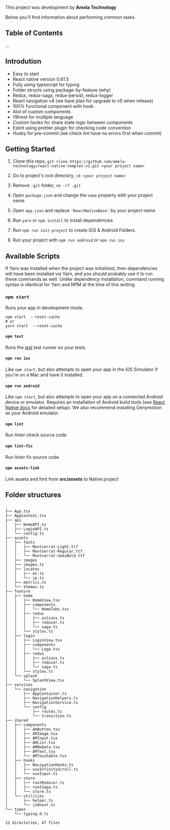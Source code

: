 This project was development by **Amela Technology**

Below you'll find information about performing common tasks.

## Table of Contents
...
## Introdution
- Easy to start
- React native version 0.61.5
- Fully using typescript for typing
- Folder structs using package-by-feature (why)
- Redux, redux-saga, redux-persist, redux-logger
- React navigation v4 (we have plan for upgrade to v5 when release)
- 100% functional component with hook
- Alot of custom components
- i18next for multiple language
- Custom hooks for share state logic between components
- Eslint using prettier plugin for checking code convention
- Husky for pre-commit (we check lint have no errors first when commit)


## Getting Started

1. Clone this repo, `git clone https://github.com/amela-technology/react-native-templet-v1.git <your project name>`
2. Go to project's root directory, `cd <your project name>`
3. Remove `.git` folder,  `rm -rf .git`
4. Open `package.json` and change the `name` property with your project name
5. Open `app.json` and replace `'ReactNativeBase'` by your project name 

6. Run `yarn` or `npm install` to install dependencies

7. Run `npm run init-project` to create iOS & Android Folders.

8. Run your project with `npm run android` or `npm run ios` 
## Available Scripts

If Yarn was installed when the project was initialized, then dependencies will have been installed via Yarn, and you should probably use it to run these commands as well. Unlike dependency installation, command running syntax is identical for Yarn and NPM at the time of this writing.

### `npm start`

Runs your app in development mode.

```
npm start  --reset-cache
# or
yarn start  --reset-cache
```

#### `npm test`

Runs the [jest](https://github.com/facebook/jest) test runner on your tests.

#### `npm run ios`

Like `npm start`, but also attempts to open your app in the iOS Simulator if you're on a Mac and have it installed.

#### `npm run android`

Like `npm start`, but also attempts to open your app on a connected Android device or emulator. Requires an installation of Android build tools (see [React Native docs](https://facebook.github.io/react-native/docs/getting-started.html) for detailed setup). We also recommend installing Genymotion as your Android emulator. 

#### `npm lint`
 Run linter check source code
 
#### `npm lint-fix`
 Run linter fix source code
 
#### `npm assets-link`
 Link assets and font from **src/assets** to Native project
## Folder structures
```
.
├── App.tsx
├── AppContext.tsx
├── api
│   ├── HomeAPI.ts
│   ├── LoginAPI.ts
│   └── config.ts
├── assets
│   ├── fonts
│   │   ├── Montserrat-Light.ttf
│   │   ├── Montserrat-Regular.ttf
│   │   └── Montserrat-SemiBold.ttf
│   ├── images
│   ├── images.ts
│   ├── locates
│   │   ├── en.ts
│   │   └── jp.ts
│   ├── metrics.ts
│   └── themes.ts
├── feature
│   ├── home
│   │   ├── HomeView.tsx
│   │   ├── components
│   │   │   └── HomeTabs.tsx
│   │   ├── redux
│   │   │   ├── actions.ts
│   │   │   ├── reducer.ts
│   │   │   └── saga.ts
│   │   └── styles.ts
│   ├── login
│   │   ├── LoginView.tsx
│   │   ├── components
│   │   │   └── Logo.tsx
│   │   ├── redux
│   │   │   ├── actions.ts
│   │   │   ├── reducer.ts
│   │   │   └── saga.ts
│   │   └── styles.ts
│   └── splash
│       └── SplashView.tsx
├── services
│   └── navigation
│       ├── AppContainer.ts
│       ├── NavigationHelpers.ts
│       ├── NavigationService.ts
│       └── config
│           ├── routes.ts
│           └── transition.ts
├── shared
│   ├── components
│   │   ├── AmButton.tsx
│   │   ├── AMImage.tsx
│   │   ├── AMInput.tsx
│   │   ├── AMList.tsx
│   │   ├── AMNoData.tsx
│   │   ├── AMText.tsx
│   │   └── AMTouchable.tsx
│   ├── hooks
│   │   ├── NavigationHooks.ts
│   │   ├── useInfinityScroll.ts
│   │   └── useInput.ts
│   ├── store
│   │   ├── rootReducer.ts
│   │   ├── rootSaga.ts
│   │   └── store.ts
│   └── utilities
│       ├── helper.ts
│       └── i18next.ts
└── types
    └── typing.d.ts

22 directories, 47 files

```
